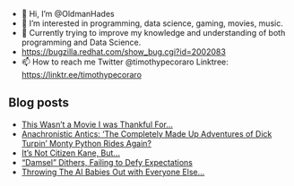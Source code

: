 - 👋 Hi, I’m @OldmanHades
- 👀 I’m interested in programming, data science, gaming, movies, music.
- 🌱 Currently trying to improve my knowledge and understanding of both programming and Data Science.
- https://bugzilla.redhat.com/show_bug.cgi?id=2002083
- 📫 How to reach me Twitter @timothypecoraro
Linktree: https://linktr.ee/timothypecoraro

## Blog posts
<!-- BLOG-POST-LIST:START -->
- [This Wasn’t a Movie I was Thankful For…](https://medium.com/@timothypecoraro/this-wasnt-a-movie-i-was-thankful-for-0582ab668233?source=rss-5097f5c9b801------2)
- [Anachronistic Antics: ‘The Completely Made Up Adventures of Dick Turpin’ Monty Python Rides Again?](https://medium.com/@timothypecoraro/anachronistic-antics-the-completely-made-up-adventures-of-dick-turpin-monty-python-rides-again-5a8688cfea3e?source=rss-5097f5c9b801------2)
- [It’s Not Citizen Kane, But…](https://medium.com/@timothypecoraro/its-not-citizen-kane-but-acdf86a89b66?source=rss-5097f5c9b801------2)
- [“Damsel” Dithers, Failing to Defy Expectations](https://medium.com/@timothypecoraro/damsel-dithers-failing-to-defy-expectations-2e76f849f8ab?source=rss-5097f5c9b801------2)
- [Throwing The AI Babies Out with Everyone Else…](https://medium.com/@timothypecoraro/throwing-the-ai-babies-out-with-everyone-else-374ad81ae7a9?source=rss-5097f5c9b801------2)
<!-- BLOG-POST-LIST:END -->

